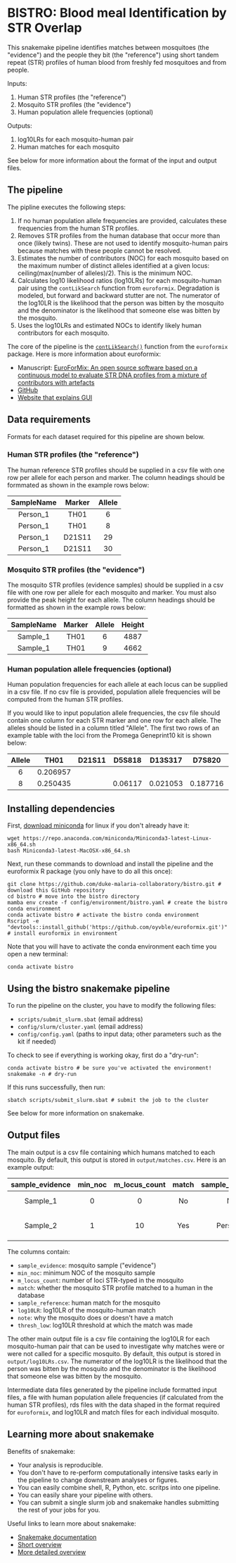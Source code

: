 # BISTRO: Blood meal Identification by STR Overlap

This snakemake pipeline identifies matches between mosquitoes (the "evidence") and the people they bit (the "reference") using short tandem repeat (STR) profiles of human blood from freshly fed mosquitoes and from people.

Inputs:
1. Human STR profiles (the "reference")
1. Mosquito STR profiles (the "evidence")
1. Human population allele frequencies (optional)

Outputs:
1. log10LRs for each mosquito-human pair
1. Human matches for each mosquito

See below for more information about the format of the input and output files. 

## The pipeline

The pipline executes the following steps:
1. If no human population allele frequencies are provided, calculates these frequencies from the human STR profiles. 
1. Removes STR profiles from the human database that occur more than once (likely twins). These are not used to identify mosquito-human pairs because matches with these people cannot be resolved. 
1. Estimates the number of contributors (NOC) for each mosquito based on the maximum number of distinct alleles identified at a given locus: ceiling(max(number of alleles)/2). This is the minimum NOC. 
1. Calculates log10 likelihood ratios (log10LRs) for each mosquito-human pair using the `contLikSearch` function from `euroformix`. Degradation is modeled, but forward and backward stutter are not. The numerator of the log10LR is the likelihood that the person was bitten by the mosquito and the denominator is the likelihood that someone else was bitten by the mosquito. 
1. Uses the log10LRs and estimated NOCs to identify likely human contributors for each mosquito. 

The core of the pipeline is the [`contLikSearch()`](https://github.com/oyvble/euroformix/blob/master/R/contLikSearch.R) function from the `euroformix` package. Here is more information about euroformix: 
- Manuscript: [EuroForMix: An open source software based on a continuous model to evaluate STR DNA profiles from a mixture of contributors with artefacts](https://pubmed.ncbi.nlm.nih.gov/26720812/)
- [GitHub](https://github.com/oyvble/euroformix)
- [Website that explains GUI](http://www.euroformix.com/)

## Data requirements

Formats for each dataset required for this pipeline are shown below.

### Human STR profiles (the "reference")

The human reference STR profiles should be supplied in a csv file with one row per allele for each person and marker. The column headings should be formmated as shown in the example rows below:

|SampleName|Marker|Allele|
|:---:|:---:|:---:|
|Person_1|TH01|6|
|Person_1|TH01|8|
|Person_1|D21S11|29|
|Person_1|D21S11|30|

### Mosquito STR profiles (the "evidence")

The mosquito STR profiles (evidence samples) should be supplied in a csv file with one row per allele for each mosquito and marker. You must also provide the peak height for each allele. The column headings should be formatted as shown in the example rows below:

|SampleName|Marker|Allele|Height|
|:---:|:---:|:---:|:---:|
|Sample_1|TH01|6|4887|
|Sample_1|TH01|9|4662|

### Human population allele frequencies (optional)

Human population frequencies for each allele at each locus can be supplied in a csv file. If no csv file is provided, population allele frequencies will be computed from the human STR profiles. 

If you would like to input population allele frequencies, the csv file should contain one column for each STR marker and one row for each allele. The alleles should be listed in a column titled "Allele". The first two rows of an example table with the loci from the Promega Geneprint10 kit is shown below:

| Allele | TH01 | D21S11 | D5S818 | D13S317 | D7S820 | D16S539 | CSF1PO | AMEL | vWA | TPOX |
|:------:|:----:|:------:|:------:|:-------:|:------:|:------:|:----:|:---:|:----:|:---:|
|6|0.206957| | | | | | | | |0.098276|
|8|0.250435| |0.06117|0.021053|0.187716|0.033304|0.042205| | |0.24569|


## Installing dependencies

First, [download miniconda](https://docs.conda.io/en/latest/miniconda.html) for linux if you don't already have it:
```
wget https://repo.anaconda.com/miniconda/Miniconda3-latest-Linux-x86_64.sh
bash Miniconda3-latest-MacOSX-x86_64.sh
```

Next, run these commands to download and install the pipeline and the euroformix R package (you only have to do all this once):
```
git clone https://github.com/duke-malaria-collaboratory/bistro.git # download this GitHub repository
cd bistro # move into the bistro directory
mamba env create -f config/environment/bistro.yaml # create the bistro conda environment
conda activate bistro # activate the bistro conda environment
Rscript -e "devtools::install_github('https://github.com/oyvble/euroformix.git')" # install euroformix in environment
```

Note that you will have to activate the conda environment each time you open a new terminal:
```
conda activate bistro
```

## Using the bistro snakemake pipeline

To run the pipeline on the cluster, you have to modify the following files:
- `scripts/submit_slurm.sbat` (email address)
- `config/slurm/cluster.yaml` (email address)
- `config/config.yaml` (paths to input data; other parameters such as the kit if needed)

To check to see if everything is working okay, first do a "dry-run":
```
conda activate bistro # be sure you've activated the environment! 
snakemake -n # dry-run
```

If this runs successfully, then run:
```
sbatch scripts/submit_slurm.sbat # submit the job to the cluster
```

See below for more information on snakemake.

## Output files

The main output is a csv file containing which humans matched to each mosquito. By default, this output is stored in `output/matches.csv`. Here is an example output:

|sample_evidence|min_noc|m_locus_count|match|sample_reference|log10LR|note|thresh_low|
|:---:|:---:|:---:|:---:|:---:|:---:|:---:|:---:|
|Sample_1|0|0|No|NA|NA|No peaks|1|
|Sample_2|1|10|Yes|Person_1|10.91|Passed all filters|10|

The columns contain:
- `sample_evidence`: mosquito sample ("evidence")
- `min_noc`: minimum NOC of the mosquito sample
- `m_locus_count`: number of loci STR-typed in the mosquito
- `match`: whether the mosquito STR profile matched to a human in the database
- `sample_reference`: human match for the mosquito
- `log10LR`: log10LR of the mosquito-human match
- `note`: why the mosquito does or doesn't have a match
- `thresh_low`: log10LR threshold at which the match was made

The other main output file is a csv file containing the log10LR for each mosquito-human pair that can be used to investigate why matches were or were not called for a specific mosquito. By default, this output is stored in `output/log10LRs.csv`. The numerator of the log10LR is the likelihood that the person was bitten by the mosquito and the denominator is the likelihood that someone else was bitten by the mosquito. 

Intermediate data files generated by the pipeline include formatted input files, a file with human population allele frequencies (if calculated from the human STR profiles), rds files with the data shaped in the format required for `euroformix`, and log10LR and match files for each individual mosquito. 

## Learning more about snakemake

Benefits of snakemake:
- Your analysis is reproducible.
- You don't have to re-perform computationally intensive tasks early in the pipeline to change downstream analyses or figures.
- You can easily combine shell, R, Python, etc. scritps into one pipeline.
- You can easily share your pipeline with others.
- You can submit a single slurm job and snakemake handles submitting the rest of your jobs for you.

Useful links to learn more about snakemake:
- [Snakemake documentation](https://snakemake.readthedocs.io/en/stable/)
- [Short overview](https://slides.com/johanneskoester/snakemake-short#/)
- [More detailed overview](https://slides.com/johanneskoester/snakemake-tutorial#/)
